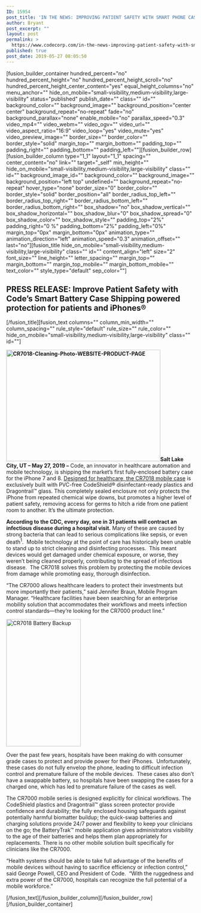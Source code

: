 ```yaml
---
ID: 15954
post_title: 'IN THE NEWS: IMPROVING PATIENT SAFETY WITH SMART PHONE CASE'
author: Bryant
post_excerpt: ""
layout: post
permalink: >
  https://www.codecorp.com/in-the-news-improving-patient-safety-with-smart-phone-case/
published: true
post_date: 2019-05-27 08:05:50
---
```

[fusion_builder_container hundred_percent="no" hundred_percent_height="no" hundred_percent_height_scroll="no" hundred_percent_height_center_content="yes" equal_height_columns="no" menu_anchor="" hide_on_mobile="small-visibility,medium-visibility,large-visibility" status="published" publish_date="" class="" id="" background_color="" background_image="" background_position="center center" background_repeat="no-repeat" fade="no" background_parallax="none" enable_mobile="no" parallax_speed="0.3" video_mp4="" video_webm="" video_ogv="" video_url="" video_aspect_ratio="16:9" video_loop="yes" video_mute="yes" video_preview_image="" border_size="" border_color="" border_style="solid" margin_top="" margin_bottom="" padding_top="" padding_right="" padding_bottom="" padding_left=""][fusion_builder_row][fusion_builder_column type="1_1" layout="1_1" spacing="" center_content="no" link="" target="_self" min_height="" hide_on_mobile="small-visibility,medium-visibility,large-visibility" class="" id="" background_image_id="" background_color="" background_image="" background_position="left top" undefined="" background_repeat="no-repeat" hover_type="none" border_size="0" border_color="" border_style="solid" border_position="all" border_radius_top_left="" border_radius_top_right="" border_radius_bottom_left="" border_radius_bottom_right="" box_shadow="no" box_shadow_vertical="" box_shadow_horizontal="" box_shadow_blur="0" box_shadow_spread="0" box_shadow_color="" box_shadow_style="" padding_top="2%" padding_right="0 %" padding_bottom="2%" padding_left="0%" margin_top="0px" margin_bottom="0px" animation_type="" animation_direction="left" animation_speed="0.3" animation_offset="" last="no"][fusion_title hide_on_mobile="small-visibility,medium-visibility,large-visibility" class="" id="" content_align="left" size="2" font_size="" line_height="" letter_spacing="" margin_top="" margin_bottom="" margin_top_mobile="" margin_bottom_mobile="" text_color="" style_type="default" sep_color=""]
<h2><span class="hs_cos_wrapper hs_cos_wrapper_meta_field hs_cos_wrapper_type_text" data-hs-cos-general-type="meta_field" data-hs-cos-type="text">PRESS RELEASE: </span><strong>Improve Patient Safety with Code’s Smart Battery Case </strong><strong>Shipping powered protection for patients and iPhones®</strong></h2>
[/fusion_title][fusion_text columns="" column_min_width="" column_spacing="" rule_style="default" rule_size="" rule_color="" hide_on_mobile="small-visibility,medium-visibility,large-visibility" class="" id=""]

<strong><img class=" wp-image-15064 alignright" src="https://www.codecorp.com/wp-content/uploads/2018/12/CR7018-Cleaning-Photo-WEBSITE-PRODUCT-PAGE.jpg" alt="CR7018-Cleaning-Photo-WEBSITE-PRODUCT-PAGE" width="412" height="298" />Salt Lake City, UT – May 27, 2019 –</strong> Code, an innovator in healthcare automation and mobile technology, is shipping the market’s first fully-enclosed battery case for the iPhone 7 and 8. <a href="/portfolio-items/code-reader-7018/">Designed for healthcare, the CR7018 mobile case</a> is exclusively built with PVC-free CodeShield® disinfectant-ready plastics and Dragontrail™ glass. This completely sealed enclosure not only protects the iPhone from repeated chemical wipe downs, but promotes a higher level of patient safety, removing access for germs to hitch a ride from one patient room to another. It’s the ultimate protection.

<strong>According to the CDC, every day, one in 31 patients will contract an infectious disease during a hospital visit.</strong> Many of these are caused by strong bacteria that can lead to serious complications like sepsis, or even death<sup>1</sup>.  Mobile technology at the point of care has historically been unable to stand up to strict cleaning and disinfecting processes.  This meant devices would get damaged under chemical exposure, or worse, they weren’t being cleaned properly, contributing to the spread of infectious disease.  The CR7018 solves this problem by protecting the mobile devices from damage while promoting easy, thorough disinfection.

“The CR7000 allows healthcare leaders to protect their investments but more importantly their patients,” said Jennifer Braun, Mobile Program Manager. “Healthcare facilities have been searching for an enterprise mobility solution that accommodates their workflows and meets infection control standards—they’re looking for the CR7000 product line.”

<img class=" wp-image-15046 alignright" src="https://www.codecorp.com/wp-content/uploads/2019/01/CR7018-cut-out.png" alt="CR7018 Battery Backup" width="199" height="340" />

Over the past few years, hospitals have been making do with consumer grade cases to protect and provide power for their iPhones.  Unfortunately, these cases do not fully envelop the phone, leading to difficult infection control and premature failure of the mobile devices.  These cases also don’t have a swappable battery, so hospitals have been swapping the cases for a charged one, which has led to premature failure of the cases as well.

The CR7000 mobile series is designed explicitly for clinical workflows. The CodeShield plastics and Dragontrail™ glass screen protector provide confidence and durability; the fully enclosed housing safeguards against potentially harmful biomatter buildup; the quick-swap batteries and charging solutions provide 24/7 power and flexibility to keep your clinicians on the go; the BatteryTrak™ mobile application gives administrators visibility to the age of their batteries and helps them plan appropriately for replacements. There is no other mobile solution built specifically for clinicians like the CR7000.

“Health systems should be able to take full advantage of the benefits of mobile devices without having to sacrifice efficiency or infection control,” said George Powell, CEO and President of Code.  “With the ruggedness and extra power of the CR7000, hospitals can recognize the full potential of a mobile workforce.”

[/fusion_text][/fusion_builder_column][/fusion_builder_row][/fusion_builder_container]